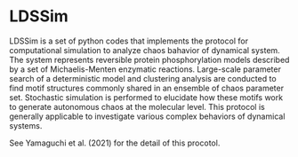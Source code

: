 # LDSSim

LDSSim is a set of python codes that implements the protocol for computational simulation to analyze chaos bahavior of dynamical system. The system represents reversible protein phosphorylation models described by a set of Michaelis-Menten enzymatic reactions. Large-scale parameter search of a deterministic model and clustering analysis are conducted to find motif structures commonly shared in an ensemble of chaos parameter set. Stochastic simulation is performed to elucidate how these motifs work to generate autonomous chaos at the molecular level. This protocol is generally applicable to investigate various complex behaviors of dynamical systems.

See Yamaguchi et al. (2021) for the detail of this procotol.
